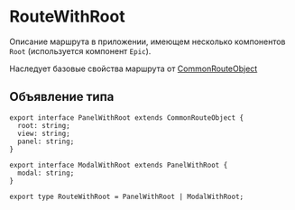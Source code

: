# RouteWithRoot
Описание маршрута в приложении, имеющем несколько компонентов `Root` (используется компонент `Epic`).

Наследует базовые свойства маршрута от [CommonRouteObject](CommonRouteObject.md)

## Объявление типа
```tsx
export interface PanelWithRoot extends CommonRouteObject {
  root: string;
  view: string;
  panel: string;
}

export interface ModalWithRoot extends PanelWithRoot {
  modal: string;
}

export type RouteWithRoot = PanelWithRoot | ModalWithRoot;
```
